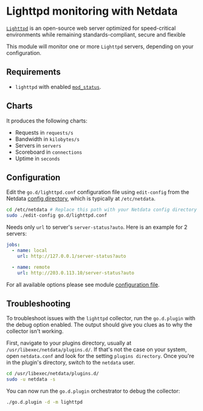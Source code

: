 <!--
title: "Lighttpd monitoring with Netdata"
custom_edit_url: https://github.com/netdata/go.d.plugin/edit/master/modules/lighttpd/README.md
sidebar_label: "Lighttpd"
-->

# Lighttpd monitoring with Netdata

[`Lighttpd`](https://www.lighttpd.net/) is an open-source web server optimized for speed-critical environments while
remaining standards-compliant, secure and flexible

This module will monitor one or more `Lighttpd` servers, depending on your configuration.

## Requirements

- `lighttpd` with enabled [`mod_status`](https://redmine.lighttpd.net/projects/lighttpd/wiki/Docs_ModStatus).

## Charts

It produces the following charts:

- Requests in `requests/s`
- Bandwidth in `kilobytes/s`
- Servers in `servers`
- Scoreboard in `connections`
- Uptime in `seconds`

## Configuration

Edit the `go.d/lighttpd.conf` configuration file using `edit-config` from the
Netdata [config directory](https://learn.netdata.cloud/docs/configure/nodes), which is typically at `/etc/netdata`.

```bash
cd /etc/netdata # Replace this path with your Netdata config directory
sudo ./edit-config go.d/lighttpd.conf
```

Needs only `url` to server's `server-status?auto`. Here is an example for 2 servers:

```yaml
jobs:
  - name: local
    url: http://127.0.0.1/server-status?auto

  - name: remote
    url: http://203.0.113.10/server-status?auto
```

For all available options please see
module [configuration file](https://github.com/netdata/go.d.plugin/blob/master/config/go.d/lighttpd.conf).

## Troubleshooting

To troubleshoot issues with the `lighttpd` collector, run the `go.d.plugin` with the debug option enabled. The output
should give you clues as to why the collector isn't working.

First, navigate to your plugins directory, usually at `/usr/libexec/netdata/plugins.d/`. If that's not the case on your
system, open `netdata.conf` and look for the setting `plugins directory`. Once you're in the plugin's directory, switch
to the `netdata` user.

```bash
cd /usr/libexec/netdata/plugins.d/
sudo -u netdata -s
```

You can now run the `go.d.plugin` orchestrator to debug the collector:

```bash
./go.d.plugin -d -m lighttpd
```
